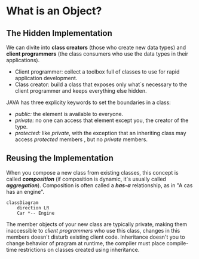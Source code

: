 # What is an Object?

## The Hidden Implementation
We can divite into **class creators** (those who create new data types) and **client programmers** (the class consumers who use the data types in their applications).  
- Client programmer: collect a toolbox full of classes to use for rapid application development.
- Class creator: build a class that exposes only what`s necessary to the client programmer and keeps everything else hidden.  

JAVA has three explicity keywords to set the boundaries in a class:  
- *public:* the element is available to everyone.
- *private:* no one can access that element except you, the creator of the type.
- *protected:* like *private*, with the exception that an inheriting class may access *protected* members , but no *private* members.  

## Reusing the Implementation
When you compose a new class from existing classes, this concept is called ***composition*** (if composition is dynamic, it`s usually called ***aggregation***). Composition is often called a ***has-a*** relationship, as in "A cas has an engine".  

```mermaid
classDiagram
    direction LR
    Car *-- Engine
```  

The member objects of your new class are typically private, making them inaccessible to *client programmers* who use this class, changes in this members doesn't disturb existing client code. Inheritance doesn't you to change behavior of pragram at runtime, the compiler must place compile-time restrictions on classes created using inheritance.